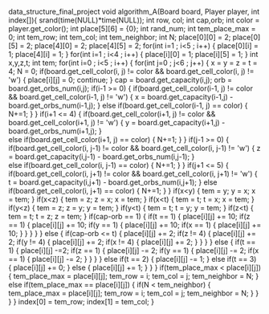 data_structure_final_project
void algorithm_A(Board board, Player player, int index[]){
	srand(time(NULL)*time(NULL));
    int row, col;
    int cap,orb;
    int color = player.get_color();
    int place[5][6] = {0};
    int rand_num;
    int tem_place_max = 0;
    int tem_row;
    int tem_col;
    int tem_neighbor;
    int N;
    place[0][0] = 2;
    place[0][5] = 2;
    place[4][0] = 2;
    place[4][5] = 2;
    for(int i=1 ; i<5 ; i++)
    {
    	place[0][i] = 1;
    	place[4][i] = 1;
    }
    for(int i=1 ; i<4 ; i++)
    {
    	place[i][0] = 1;
    	place[i][5] = 1;
    }
    int x,y,z,t;
    int tem;
    for(int i=0 ; i<5 ; i++)
    {
    	for(int j=0 ; j<6 ; j++)
    	{
    		x = y = z = t = 4;
    		N = 0;
    		if(board.get_cell_color(i, j) != color && board.get_cell_color(i, j) != 'w')
    		{
    			place[i][j] = 0;
    			continue;
    		}
    		cap = board.get_capacity(i,j);
			orb = board.get_orbs_num(i,j);
    		if(i-1 >= 0)
			{
				if(board.get_cell_color(i-1, j) != color && board.get_cell_color(i-1, j) != 'w')
				{
					x = board.get_capacity(i-1,j) - board.get_orbs_num(i-1,j);
				}
				else if(board.get_cell_color(i-1, j) == color)
				{
					N+=1;
				}
			}
			if(i+1 <= 4)
			{
				if(board.get_cell_color(i+1, j) != color && board.get_cell_color(i+1, j) != 'w')
				{
					y = board.get_capacity(i+1,j) - board.get_orbs_num(i+1,j);
				}	
				else if(board.get_cell_color(i+1, j) == color)
				{
					N+=1;
				}
			}
			if(j-1 >= 0)
			{
				if(board.get_cell_color(i, j-1) != color && board.get_cell_color(i, j-1) != 'w')
				{
					z = board.get_capacity(i,j-1) - board.get_orbs_num(i,j-1);
				}	
				else if(board.get_cell_color(i, j-1) == color)
				{
					N+=1;
				}
			}
			if(j+1 <= 5)
			{
				if(board.get_cell_color(i, j+1) != color && board.get_cell_color(i, j+1) != 'w')
				{
					t = board.get_capacity(i,j+1) - board.get_orbs_num(i,j+1);
				}
				else if(board.get_cell_color(i, j+1) == color)
				{
					N+=1;
				}
			}
			if(x<y)
			{
				tem = y;
				y = x;
				x = tem;
			}
			if(x<z)
			{
				tem = z;
				z = x;
				x = tem;
			}
			if(x<t)
			{
				tem = t;
				t = x;
				x = tem;
			}
			if(y<z)
			{
				tem = z;
				z = y;
				y = tem;
			}
			if(y<t)
			{
				tem = t;
				t = y;
				y = tem;
			}
			if(z<t)
			{
				tem = t;
				t = z;
				z = tem;
			}
			if(cap-orb == 1)
			{
				if(t == 1)
				{
					place[i][j] += 10;
					if(z == 1)
					{
						place[i][j] += 10;
						if(y == 1)
						{
							place[i][j] += 10;
							if(x == 1)
							{
								place[i][j] += 10;
							}
						}
					}
				}
			}
			else
			{
				if(cap-orb <= t)
				{
					place[i][j] += 2;
					if(z != 4)
					{
						place[i][j] += 2;
						if(y != 4)
						{
							place[i][j] += 2;
							if(x != 4)
							{
								place[i][j] += 2;
							}
						}
					}
				}
				else
				{
					if(t == 1)
					{
						place[i][j] -=2;
						if(z == 1)
						{
							place[i][j] -= 2;
							if(y == 1)
							{
								place[i][j] -= 2;
								if(x == 1)
								{
									place[i][j] -= 2;
								}
							}
						}
					}
					else if(t == 2)
					{
						place[i][j] -= 1;
					}
					else if(t == 3)
					{
						place[i][j] += 0;
					}
					else
					{
						place[i][j] += 1;
					}
				}
			}
			if(tem_place_max < place[i][j])
			{
				tem_place_max = place[i][j];
				tem_row = i;
    			tem_col = j;
    			tem_neighbor = N;
			}
			else if(tem_place_max == place[i][j])
			{
				if(N < tem_neighbor)
				{
					tem_place_max = place[i][j];
					tem_row = i;
    				tem_col = j;
    				tem_neighbor = N;
				}
			}
    	}
    }
    index[0] = tem_row;
    index[1] = tem_col;
}